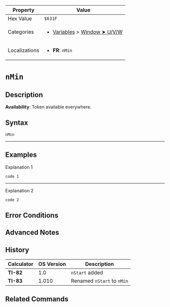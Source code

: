 | Property      | Value |
|---------------|-------|
| Hex Value     | `$631F`|
| Categories    | <ul><li>[Variables](<../categories/Variables.md>) > [Window ➤ U/V/W](<../categories/Variables.md#Window ➤ U/V/W>)</li></ul> |
| Localizations | <ul><li><b>FR</b>: `nMin`</li></ul> |

# `nMin`

## Description



<b>Availability</b>: Token available everywhere.

## Syntax
`nMin`

<hr>

## Examples

Explanation 1
```ti-basic
code 1
```
---
Explanation 2
```ti-basic
code 2
```

## Error Conditions


## Advanced Notes


## History
| Calculator | OS Version | Description |
|------------|------------|-------------|
| <b>TI-82</b> | 1.0 | `nStart` added
| <b>TI-83</b> | 1.010 | Renamed `nStart` to `nMin`

## Related Commands

    
